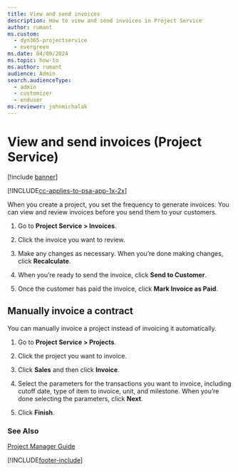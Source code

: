 ```yaml
---
title: View and send invoices
description: How to view and send invoices in Project Service
author: rumant
ms.custom: 
  - dyn365-projectservice
  - evergreen
ms.date: 04/09/2024
ms.topic: how-to
ms.author: rumant
audience: Admin
search.audienceType: 
  - admin
  - customizer
  - enduser
ms.reviewer: johnmichalak
---
```

# View and send invoices (Project Service)

[!include [banner](../includes/psa-now-project-operations.md)]

[!INCLUDE[cc-applies-to-psa-app-1x-2x](../includes/cc-applies-to-psa-app-1x-2x.md)]

When you create a project, you set the frequency to generate invoices. You can view and review invoices before you send them to your customers.  
  
1.  Go to **Project Service > Invoices**.  
  
2.  Click the invoice you want to review.  
  
3.  Make any changes as necessary. When you’re done making changes, click **Recalculate**.  
  
4.  When you’re ready to send the invoice, click **Send to Customer**.  
  
5.  Once the customer has paid the invoice, click **Mark Invoice as Paid**.  
  
## Manually invoice a contract  
 You can manually invoice a project instead of invoicing it automatically.  
  
1.  Go to **Project Service > Projects**.  
  
2.  Click the project you want to invoice.  
  
3.  Click **Sales** and then click **Invoice**.  
  
4.  Select the parameters for the transactions you want to invoice, including cutoff date, type of item to invoice, unit, and milestone. When you’re done selecting the parameters, click **Next**.  
  
5.  Click **Finish**.  
  
### See Also  
 [Project Manager Guide](../psa/project-manager-guide.md)


[!INCLUDE[footer-include](../includes/footer-banner.md)]
